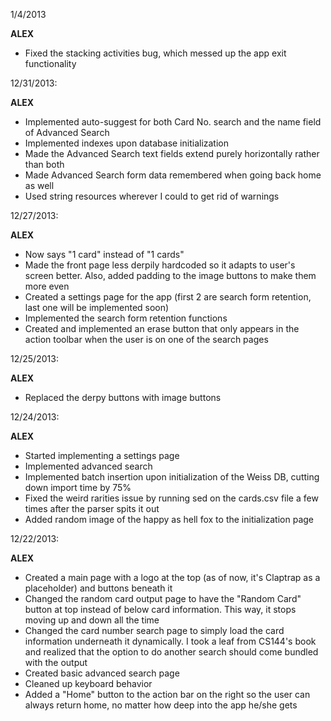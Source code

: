 1/4/2013

<b>ALEX</b>
- Fixed the stacking activities bug, which messed up the app exit functionality 

12/31/2013:

<b>ALEX</b>
- Implemented auto-suggest for both Card No. search and the name field of Advanced Search
- Implemented indexes upon database initialization 
- Made the Advanced Search text fields extend purely horizontally rather than both
- Made Advanced Search form data remembered when going back home as well
- Used string resources wherever I could to get rid of warnings

12/27/2013:

<b>ALEX</b>
- Now says "1 card" instead of "1 cards"
- Made the front page less derpily hardcoded so it adapts to user's screen better. Also, added padding to the image buttons to make them more even
- Created a settings page for the app (first 2 are search form retention, last one will be implemented soon)
- Implemented the search form retention functions
- Created and implemented an erase button that only appears in the action toolbar when the user is on one of the search pages

12/25/2013:

<b>ALEX</b>
- Replaced the derpy buttons with image buttons

12/24/2013:

<b>ALEX</b>
- Started implementing a settings page
- Implemented advanced search
- Implemented batch insertion upon initialization of the Weiss DB, cutting down import time by 75%
- Fixed the weird rarities issue by running sed on the cards.csv file a few times after the parser spits it out
- Added random image of the happy as hell fox to the initialization page

12/22/2013:

<b>ALEX</b>
- Created a main page with a logo at the top (as of now, it's Claptrap as a placeholder) and buttons beneath it
- Changed the random card output page to have the "Random Card" button at top instead of below card information. This way, it stops moving up and down all the time
- Changed the card number search page to simply load the card information underneath it dynamically. I took a leaf from CS144's book and realized that the option to do another search should come bundled with the output
- Created basic advanced search page
- Cleaned up keyboard behavior
- Added a "Home" button to the action bar on the right so the user can always return home, no matter how deep into the app he/she gets
